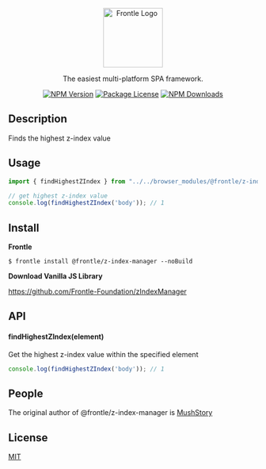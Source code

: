<p align="center">
  <a href="https://frontle.org/" target="blank"><img src="https://user-images.githubusercontent.com/49587288/209550001-97ccc567-f9d9-4f47-affe-7abccb3967e6.png" width="120" alt="Frontle Logo" /></a>
</p>

  <p align="center">The easiest multi-platform SPA framework.</p>

<p align="center">
  <a href="https://www.npmjs.com/~frontle"><img src="https://img.shields.io/npm/v/@frontle/z-index-manager.svg" alt="NPM Version" /></a>
  <a href="https://www.npmjs.com/~frontle"><img src="https://img.shields.io/npm/l/@frontle/z-index-manager.svg" alt="Package License" /></a>
  <a href="https://www.npmjs.com/~frontle"><img src="https://img.shields.io/npm/dm/@frontle/z-index-manager.svg" alt="NPM Downloads" /></a>
</p>


## Description

Finds the highest z-index value

## Usage

```javascript
import { findHighestZIndex } from "../../browser_modules/@frontle/z-index-manager/index.js";

// get highest z-index value
console.log(findHighestZIndex('body')); // 1
```

## Install

**Frontle**

```shell
$ frontle install @frontle/z-index-manager --noBuild
```

**Download Vanilla JS Library**

https://github.com/Frontle-Foundation/zIndexManager

## API

#### findHighestZIndex(element)

Get the highest z-index value within the specified element

```javascript
console.log(findHighestZIndex('body')); // 1
```

## People

The original author of @frontle/z-index-manager is [MushStory](https://github.com/MushStory)

## License

 [MIT](LICENSE)
